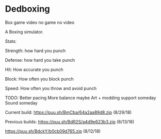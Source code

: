 # Dedboxing
Box game video no game no video

A Boxing simulator.

Stats:

Strength: how hard you punch

Defense: how hard you take punch

Hit: How accurate you punch

Block: How often you block punch

Speed: How often you throw and avoid punch


TODO: Better pacing More balance maybe Art + modding support someday Sound someday

Current build: 
https://puu.sh/BmCba/64a2aa89d8.zip
(8/29/18)

Previous builds: https://puu.sh/BdR2S/a4d9e623b3.zip (8/13/18)

https://puu.sh/BdckY/b0cb09d765.zip (8/12/18)

